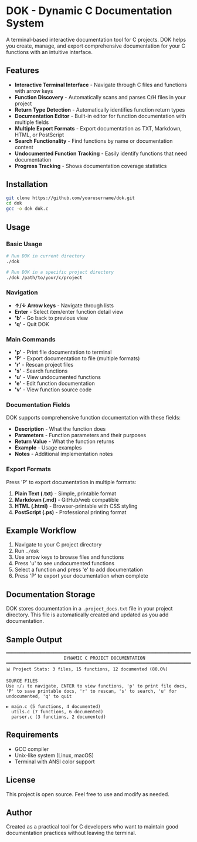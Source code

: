 # DOK - Dynamic C Documentation System

A terminal-based interactive documentation tool for C projects. DOK helps you create, manage, and export comprehensive documentation for your C functions with an intuitive interface.

## Features

- **Interactive Terminal Interface** - Navigate through C files and functions with arrow keys
- **Function Discovery** - Automatically scans and parses C/H files in your project
- **Return Type Detection** - Automatically identifies function return types
- **Documentation Editor** - Built-in editor for function documentation with multiple fields
- **Multiple Export Formats** - Export documentation as TXT, Markdown, HTML, or PostScript
- **Search Functionality** - Find functions by name or documentation content
- **Undocumented Function Tracking** - Easily identify functions that need documentation
- **Progress Tracking** - Shows documentation coverage statistics

## Installation

```bash
git clone https://github.com/yourusername/dok.git
cd dok
gcc -o dok dok.c
```

## Usage

### Basic Usage

```bash
# Run DOK in current directory
./dok

# Run DOK in a specific project directory
./dok /path/to/your/c/project
```

### Navigation

- **↑/↓ Arrow keys** - Navigate through lists
- **Enter** - Select item/enter function detail view
- **'b'** - Go back to previous view
- **'q'** - Quit DOK

### Main Commands

- **'p'** - Print file documentation to terminal
- **'P'** - Export documentation to file (multiple formats)
- **'r'** - Rescan project files
- **'s'** - Search functions
- **'u'** - View undocumented functions
- **'e'** - Edit function documentation
- **'v'** - View function source code

### Documentation Fields

DOK supports comprehensive function documentation with these fields:

- **Description** - What the function does
- **Parameters** - Function parameters and their purposes
- **Return Value** - What the function returns
- **Example** - Usage examples
- **Notes** - Additional implementation notes

### Export Formats

Press 'P' to export documentation in multiple formats:

1. **Plain Text (.txt)** - Simple, printable format
2. **Markdown (.md)** - GitHub/web compatible
3. **HTML (.html)** - Browser-printable with CSS styling
4. **PostScript (.ps)** - Professional printing format

## Example Workflow

1. Navigate to your C project directory
2. Run `./dok`
3. Use arrow keys to browse files and functions
4. Press 'u' to see undocumented functions
5. Select a function and press 'e' to add documentation
6. Press 'P' to export your documentation when complete

## Documentation Storage

DOK stores documentation in a `.project_docs.txt` file in your project directory. This file is automatically created and updated as you add documentation.

## Sample Output

```
════════════════════════════════════════════════════════════════════════════════
                      DYNAMIC C PROJECT DOCUMENTATION                        
════════════════════════════════════════════════════════════════════════════════
📊 Project Stats: 3 files, 15 functions, 12 documented (80.0%)

SOURCE FILES
Use ↑/↓ to navigate, ENTER to view functions, 'p' to print file docs, 'P' to save printable docs, 'r' to rescan, 's' to search, 'u' for undocumented, 'q' to quit

► main.c (5 functions, 4 documented)
  utils.c (7 functions, 6 documented)
  parser.c (3 functions, 2 documented)
```

## Requirements

- GCC compiler
- Unix-like system (Linux, macOS)
- Terminal with ANSI color support

## License

This project is open source. Feel free to use and modify as needed.

## Author

Created as a practical tool for C developers who want to maintain good documentation practices without leaving the terminal.
